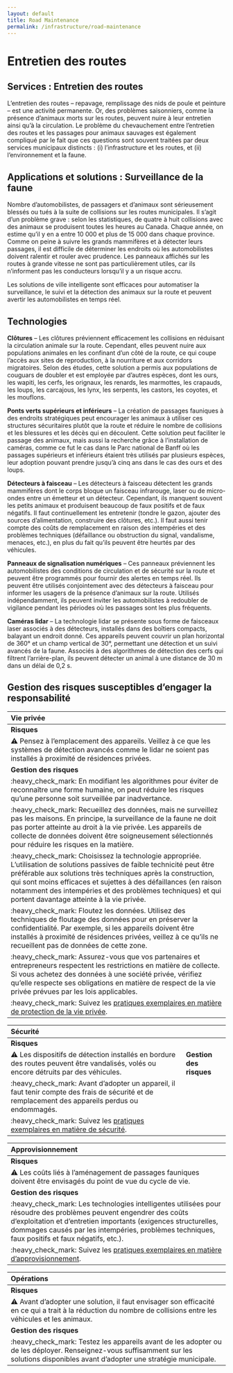 ```yaml
---
layout: default
title: Road Maintenance
permalink: /infrastructure/road-maintenance
---
```


# Entretien des routes

## Services : Entretien des routes

L’entretien des routes – repavage, remplissage des nids de poule et peinture – est une activité permanente. Or, des problèmes saisonniers, comme la présence d’animaux morts sur les routes, peuvent nuire à leur entretien ainsi qu’à la circulation. Le problème du chevauchement entre l’entretien des routes et les passages pour animaux sauvages est également compliqué par le fait que ces questions sont souvent traitées par deux services municipaux distincts : \(i\) l’infrastructure et les routes, et \(ii\) l’environnement et la faune.

## Applications et solutions : Surveillance de la faune

Nombre d’automobilistes, de passagers et d’animaux sont sérieusement blessés ou tués à la suite de collisions sur les routes municipales. Il s’agit d’un problème grave : selon les statistiques, de quatre à huit collisions avec des animaux se produisent toutes les heures au Canada. Chaque année, on estime qu’il y en a entre 10 000 et plus de 15 000 dans chaque province. Comme on peine à suivre les grands mammifères et à détecter leurs passages, il est difficile de déterminer les endroits où les automobilistes doivent ralentir et rouler avec prudence. Les panneaux affichés sur les routes à grande vitesse ne sont pas particulièrement utiles, car ils n’informent pas les conducteurs lorsqu’il y a un risque accru.

Les solutions de ville intelligente sont efficaces pour automatiser la surveillance, le suivi et la détection des animaux sur la route et peuvent avertir les automobilistes en temps réel.

## Technologies

**Clôtures** – Les clôtures préviennent efficacement les collisions en réduisant la circulation animale sur la route. Cependant, elles peuvent nuire aux populations animales en les confinant d’un côté de la route, ce qui coupe l’accès aux sites de reproduction, à la nourriture et aux corridors migratoires. Selon des études, cette solution a permis aux populations de couguars de doubler et est employée par d’autres espèces, dont les ours, les wapiti, les cerfs, les orignaux, les renards, les marmottes, les crapauds, les loups, les carcajous, les lynx, les serpents, les castors, les coyotes, et les mouflons.

**Ponts verts supérieurs et inférieurs** – La création de passages fauniques à des endroits stratégiques peut encourager les animaux à utiliser ces structures sécuritaires plutôt que la route et réduire le nombre de collisions et les blessures et les décès qui en découlent. Cette solution peut faciliter le passage des animaux, mais aussi la recherche grâce à l’installation de caméras, comme ce fut le cas dans le Parc national de Banff où les passages supérieurs et inférieurs étaient très utilisés par plusieurs espèces, leur adoption pouvant prendre jusqu’à cinq ans dans le cas des ours et des loups.

**Détecteurs à faisceau** – Les détecteurs à faisceau détectent les grands mammifères dont le corps bloque un faisceau infrarouge, laser ou de micro-ondes entre un émetteur et un détecteur. Cependant, ils manquent souvent les petits animaux et produisent beaucoup de faux positifs et de faux négatifs. Il faut continuellement les entretenir \(tondre le gazon, ajouter des sources d’alimentation, construire des clôtures, etc.\). Il faut aussi tenir compte des coûts de remplacement en raison des intempéries et des problèmes techniques \(défaillance ou obstruction du signal, vandalisme, menaces, etc.\), en plus du fait qu’ils peuvent être heurtés par des véhicules.

**Panneaux de signalisation numériques** – Ces panneaux préviennent les automobilistes des conditions de circulation et de sécurité sur la route et peuvent être programmés pour fournir des alertes en temps réel. Ils peuvent être utilisés conjointement avec des détecteurs à faisceau pour informer les usagers de la présence d’animaux sur la route. Utilisés indépendamment, ils peuvent inviter les automobilistes à redoubler de vigilance pendant les périodes où les passages sont les plus fréquents.

**Caméras lidar** – La technologie lidar se présente sous forme de faisceaux laser associés à des détecteurs, installés dans des boîtiers compacts, balayant un endroit donné. Ces appareils peuvent couvrir un plan horizontal de 360° et un champ vertical de 30°, permettant une détection et un suivi avancés de la faune. Associés à des algorithmes de détection des cerfs qui filtrent l’arrière-plan, ils peuvent détecter un animal à une distance de 30 m dans un délai de 0,2 s.

## Gestion des risques susceptibles d’engager la responsabilité

| Vie privée |
| :--- |
| **Risques** |
| :warning: Pensez à l’emplacement des appareils. Veillez à ce que les systèmes de détection avancés comme le lidar ne soient pas installés à proximité de résidences privées. |
| **Gestion des risques** |
| :heavy\_check\_mark: En modifiant les algorithmes pour éviter de reconnaître une forme humaine, on peut réduire les risques qu’une personne soit surveillée par inadvertance. |
| :heavy\_check\_mark: Recueillez des données, mais ne surveillez pas les maisons. En principe, la surveillance de la faune ne doit pas porter atteinte au droit à la vie privée. Les appareils de collecte de données doivent être soigneusement sélectionnés pour réduire les risques en la matière. |
| :heavy\_check\_mark: Choisissez la technologie appropriée. L’utilisation de solutions passives de faible technicité peut être préférable aux solutions très techniques après la construction, qui sont moins efficaces et sujettes à des défaillances \(en raison notamment des intempéries et des problèmes techniques\) et qui portent davantage atteinte à la vie privée. |
| :heavy\_check\_mark: Floutez les données. Utilisez des techniques de floutage des données pour en préserver la confidentialité. Par exemple, si les appareils doivent être installés à proximité de résidences privées, veillez à ce qu’ils ne recueillent pas de données de cette zone. |
| :heavy\_check\_mark: Assurez-vous que vos partenaires et entrepreneurs respectent les restrictions en matière de collecte. Si vous achetez des données à une société privée, vérifiez qu’elle respecte ses obligations en matière de respect de la vie privée prévues par les lois applicables. |
| :heavy\_check\_mark: Suivez les [pratiques exemplaires en matière de protection de la vie privée](https://cippic-ca.github.io/SmartCityToolkit/privacy.html). |

| Sécurité |  |
| :--- | :--- |
| **Risques** |  |
| :warning: Les dispositifs de détection installés en bordure des routes peuvent être vandalisés, volés ou encore détruits par des véhicules. | **Gestion des risques** |
| :heavy\_check\_mark: Avant d’adopter un appareil, il faut tenir compte des frais de sécurité et de remplacement des appareils perdus ou endommagés. |  |
| :heavy\_check\_mark: Suivez les [pratiques exemplaires en matière de sécurité](https://cippic-ca.github.io/SmartCityToolkit/security.html). |  |

| Approvisionnement |
| :--- |
| **Risques** |
| :warning: Les coûts liés à l’aménagement de passages fauniques doivent être envisagés du point de vue du cycle de vie. |
| **Gestion des risques** |
| :heavy\_check\_mark: Les technologies intelligentes utilisées pour résoudre des problèmes peuvent engendrer des coûts d’exploitation et d’entretien importants \(exigences structurelles, dommages causés par les intempéries, problèmes techniques, faux positifs et faux négatifs, etc.\). |
| :heavy\_check\_mark: Suivez les [pratiques exemplaires en matière d’approvisionnement](https://cippic-ca.github.io/SmartCityToolkit/procurement.html). |

| Opérations |
| :--- |
| **Risques** |
| :warning: Avant d’adopter une solution, il faut envisager son efficacité en ce qui a trait à la réduction du nombre de collisions entre les véhicules et les animaux. |
| **Gestion des risques** |
| :heavy\_check\_mark: Testez les appareils avant de les adopter ou de les déployer. Renseignez-vous suffisamment sur les solutions disponibles avant d’adopter une stratégie municipale. |

